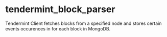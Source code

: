 # tendermint_block_parser
Tendermint Client fetches blocks from a specified node and stores certain events occurences in for each block in MongoDB.
